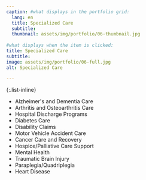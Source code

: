```yaml
---
caption: #what displays in the portfolio grid:
  lang: en
  title: Specialized Care
  subtitle: 
  thumbnail: assets/img/portfolio/06-thumbnail.jpg
  
#what displays when the item is clicked:
title: Specialized Care
subtitle: 
image: assets/img/portfolio/06-full.jpg
alt: Specialized Care

---
```

{:.list-inline} 
- Alzheimer's and Dementia Care
- Arthritis and Osteoarthritis Care
- Hospital Discharge Programs
- Diabetes Care
- Disability Claims
- Motor Vehicle Accident Care
- Cancer Care and Recovery
- Hospice/Palliative Care Support
- Mental Health
- Traumatic Brain Injury
- Paraplegia/Quadriplegia
- Heart Disease
